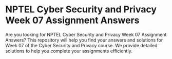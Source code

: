 # NPTEL Cyber Security and Privacy Week 07 Assignment Answers

Are you looking for NPTEL Cyber Security and Privacy Week 07 Assignment Answers? This repository will help you find your answers and solutions for Week 07 of the Cyber Security and Privacy course. We provide detailed solutions to help you complete your assignments efficiently.
